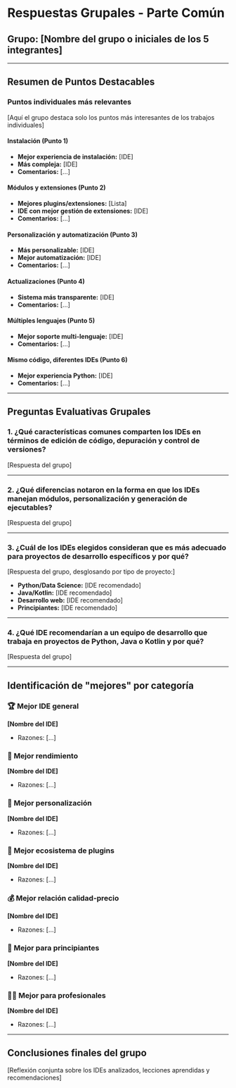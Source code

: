 # Respuestas Grupales - Parte Común

## Grupo: [Nombre del grupo o iniciales de los 5 integrantes]

---

## Resumen de Puntos Destacables

### Puntos individuales más relevantes
[Aquí el grupo destaca solo los puntos más interesantes de los trabajos individuales]

#### Instalación (Punto 1)
- **Mejor experiencia de instalación:** [IDE]
- **Más compleja:** [IDE]
- **Comentarios:** [...]

#### Módulos y extensiones (Punto 2)
- **Mejores plugins/extensiones:** [Lista]
- **IDE con mejor gestión de extensiones:** [IDE]
- **Comentarios:** [...]

#### Personalización y automatización (Punto 3)
- **Más personalizable:** [IDE]
- **Mejor automatización:** [IDE]
- **Comentarios:** [...]

#### Actualizaciones (Punto 4)
- **Sistema más transparente:** [IDE]
- **Comentarios:** [...]

#### Múltiples lenguajes (Punto 5)
- **Mejor soporte multi-lenguaje:** [IDE]
- **Comentarios:** [...]

#### Mismo código, diferentes IDEs (Punto 6)
- **Mejor experiencia Python:** [IDE]
- **Comentarios:** [...]

---

## Preguntas Evaluativas Grupales

### 1. ¿Qué características comunes comparten los IDEs en términos de edición de código, depuración y control de versiones?

[Respuesta del grupo]

---

### 2. ¿Qué diferencias notaron en la forma en que los IDEs manejan módulos, personalización y generación de ejecutables?

[Respuesta del grupo]

---

### 3. ¿Cuál de los IDEs elegidos consideran que es más adecuado para proyectos de desarrollo específicos y por qué?

[Respuesta del grupo, desglosando por tipo de proyecto:]
- **Python/Data Science:** [IDE recomendado]
- **Java/Kotlin:** [IDE recomendado]
- **Desarrollo web:** [IDE recomendado]
- **Principiantes:** [IDE recomendado]

---

### 4. ¿Qué IDE recomendarían a un equipo de desarrollo que trabaja en proyectos de Python, Java o Kotlin y por qué?

[Respuesta del grupo]

---

## Identificación de "mejores" por categoría

### 🏆 Mejor IDE general
**[Nombre del IDE]**
- Razones: [...]

### 🚀 Mejor rendimiento
**[Nombre del IDE]**
- Razones: [...]

### 🎨 Mejor personalización
**[Nombre del IDE]**
- Razones: [...]

### 🔌 Mejor ecosistema de plugins
**[Nombre del IDE]**
- Razones: [...]

### 💰 Mejor relación calidad-precio
**[Nombre del IDE]**
- Razones: [...]

### 👶 Mejor para principiantes
**[Nombre del IDE]**
- Razones: [...]

### 👨‍💼 Mejor para profesionales
**[Nombre del IDE]**
- Razones: [...]

---

## Conclusiones finales del grupo

[Reflexión conjunta sobre los IDEs analizados, lecciones aprendidas y recomendaciones]
